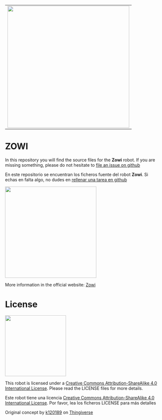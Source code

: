 <table>
<tr>
<td>
<img src="https://github.com/bq/zowi/blob/master/Zowi_3Dprintable/images/bq-human-right-technology.png" width="400" align="center">
</td>
</tr>
</table>

# ZOWI

In this repository you will find the source files for the **Zowi** robot. If you are missing something, please do not hesitate to [file an issue on github](https://github.com/bq/zowiissues)

En este repositorio se encuentran los ficheros fuente del robot **Zowi**. Si echas en falta algo, no dudes en [rellenar una tarea en github](https://github.com/bq/zowi/issues)


<img src="https://github.com/bq/zowi/blob/master/Zowi_mold/media/Zowi_Basic_Info_01.jpg" width="300" align="center"> 


More information in the official website: [Zowi](http://zowi.bq.com/) 


# License 

<img src="https://github.com/bq/zowi/blob/master/Zowi_3Dprintable/images/by-sa.png" width="200" align = "center">

This robot is licensed under a [Creative Commons Attribution-ShareAlike 4.0 International License](http://creativecommons.org/licenses/by-sa/4.0/). Please read the LICENSE files for more details.

Este robot tiene una licencia [Creative Commons Attribution-ShareAlike 4.0 International License](http://creativecommons.org/licenses/by-sa/4.0/). Por favor, lea los ficheros LICENSE para más detalles

Original concept by [k120189](http://www.thingiverse.com/k120189/about) on [Thingiverse](http://www.thingiverse.com/thing:43708)

